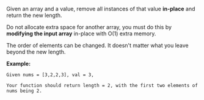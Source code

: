 Given an array and a value, remove all instances of that value **in-place** and return the new length.

Do not allocate extra space for another array, you must do this by **modifying the input array** in-place with O(1) extra memory.

The order of elements can be changed. It doesn't matter what you leave beyond the new length.

**Example:**

```
Given nums = [3,2,2,3], val = 3,

Your function should return length = 2, with the first two elements of nums being 2.
```

